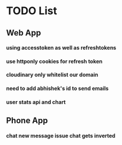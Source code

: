 # TODO List

## Web App

#### using accesstoken as well as refreshtokens
#### use httponly cookies for refresh token
#### cloudinary only whitelist our domain
#### need to add abhishek's id to send emails
#### user stats api and chart 

## Phone App

#### chat new message issue chat gets inverted